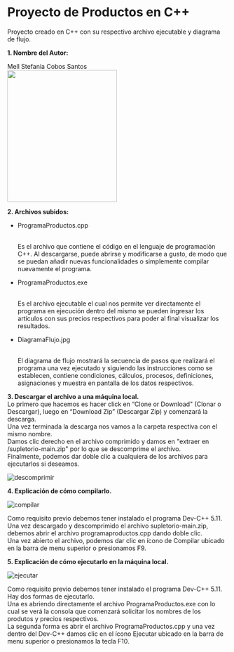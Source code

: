 # Proyecto de Productos en C++
Proyecto creado en C++ con su respectivo archivo ejecutable y diagrama de flujo. 

<b>1. Nombre del Autor:</b>

Mell Stefania Cobos Santos<br/>
<img src="https://user-images.githubusercontent.com/88507744/128402331-bcb77725-2297-41e2-b076-2e545cd5d1eb.png" align="center" height="300" width="250" ><br/>

<b>2. Archivos subidos:</b> 
<ul>
  <li>ProgramaProductos.cpp</li><br/>

Es el archivo que contiene el código en el lenguaje de programación C++. Al descargarse, puede abrirse y modificarse a gusto, de modo que se puedan añadir nuevas funcionalidades o simplemente compilar nuevamente el programa. <br/>

  <li>ProgramaProductos.exe</li><br/>

Es el archivo ejecutable el cual nos permite ver directamente el programa en ejecución dentro del mismo se pueden ingresar los artículos con sus precios respectivos para poder al final visualizar los resultados. <br/>

  <li>DiagramaFlujo.jpg</li><br/>

El diagrama de flujo mostrará la secuencia de pasos que realizará el programa una vez ejecutado y siguiendo las instrucciones como se establecen, contiene condiciones, cálculos, procesos, definiciones, asignaciones y muestra en pantalla de los datos respectivos. <br/>
</ul>
<b>3. Descargar el archivo a una máquina local. </b><br/>
Lo primero que hacemos es hacer click en “Clone or Download" (Clonar o Descargar), luego en “Download Zip” (Descargar Zip) y comenzará la descarga.<br/>
Una vez terminada la descarga nos vamos a la carpeta respectiva con el mismo nombre. <br/>
Damos clic derecho en el archivo comprimido y damos en "extraer en /supletorio-main.zip" por lo que se descomprime el archivo.<br/>
Finalmente, podemos dar doble clic a cualquiera de los archivos para ejecutarlos si deseamos. 

![descomprimir](https://user-images.githubusercontent.com/88507744/128403145-9ccb64c7-f51f-4d8c-83d6-df967c08ae8d.png)

<b>4. Explicación de cómo compilarlo. </b><br/>

![compilar](https://user-images.githubusercontent.com/88507744/128402536-b4d0ad49-7e02-42e3-af84-35dc527c424b.png)

Como requisito previo debemos tener instalado el programa Dev-C++ 5.11.<br/>
Una vez descargado y descomprimido el archivo supletorio-main.zip, debemos abrir el archivo programaproductos.cpp dando doble clic. <br/>
Una vez abierto el archivo, podemos dar clic en ícono de Compilar ubicado en la barra de menu superior o presionamos F9. 

<b>5. Explicación de cómo ejecutarlo en la máquina local. </b><br/>

![ejecutar](https://user-images.githubusercontent.com/88507744/128402514-ec87dd8a-e47a-47ea-b85e-389f3b9abb87.png)

Como requisito previo debemos tener instalado el programa Dev-C++ 5.11.<br/>
Hay dos formas de ejecutarlo. <br/>
Una es abriendo directamente el archivo ProgramaProductos.exe con lo cual se verá la consola que comenzará solicitar los nombres de los produtos y precios respectivos. <br/>
La segunda forma es abrir el archivo ProgramaProductos.cpp y una vez dentro del Dev-C++ damos clic en el ícono Ejecutar ubicado en la barra de menu superior o presionamos la tecla F10. 
